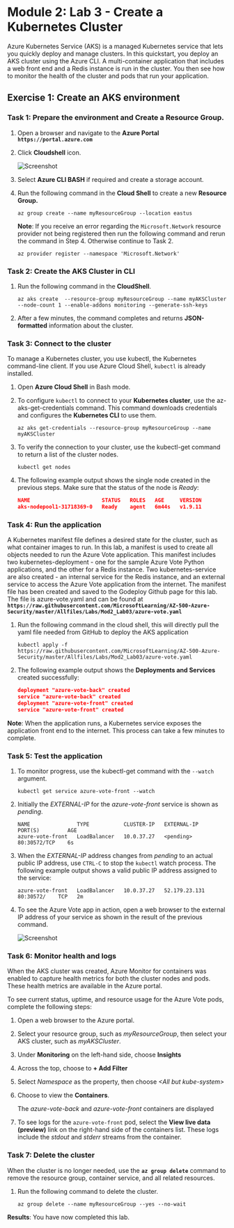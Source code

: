 # Module 2: Lab 3 - Create a Kubernetes Cluster


Azure Kubernetes Service (AKS) is a managed Kubernetes service that lets you quickly deploy and manage clusters. In this quickstart, you deploy an AKS cluster using the Azure CLI. A multi-container application that includes a web front end and a Redis instance is run in the cluster. You then see how to monitor the health of the cluster and pods that run your application.

## Exercise 1: Create an AKS environment

### Task 1: Prepare the environment and Create a Resource Group.

1.  Open a browser and navigate to the **Azure Portal** **`https://portal.azure.com`**

1.  Click **Cloudshell** icon.

     ![Screenshot](../Media/Module-2/4efbdec1-f1c9-4c37-8ca5-193f245a274d.png)

1.  Select **Azure CLI BASH** if required and create a storage account.

1.  Run the following command in the **Cloud Shell** to create a new **Resource Group.**

     ```cli
    az group create --name myResourceGroup --location eastus
     ```

     **Note**: If you receive an error regarding the ```Microsoft.Network``` resource provider not being registered then run the following command and rerun the command in Step 4. Otherwise continue to Task 2.
     
     ```cli
     az provider register --namespace 'Microsoft.Network'
     ```

### Task 2: Create the AKS Cluster in CLI

1.  Run the following command in the **CloudShell**.

     ```cli
    az aks create  --resource-group myResourceGroup --name myAKSCluster --node-count 1 --enable-addons monitoring --generate-ssh-keys
     ```
 
2.  After a few minutes, the command completes and returns **JSON-formatted** information about the cluster.

### Task 3: Connect to the cluster


To manage a Kubernetes cluster, you use kubectl, the Kubernetes command-line client. If you use Azure Cloud Shell, `kubectl` is already installed.


1.  Open **Azure Cloud Shell** in Bash mode.


1.  To configure `kubectl` to connect to your **Kubernetes cluster**, use the az-aks-get-credentials command. This command downloads credentials and configures the **Kubernetes CLI** to use them.


     ```azurecli-interactive
    az aks get-credentials --resource-group myResourceGroup --name myAKSCluster
     ```

1.  To verify the connection to your cluster, use the kubectl-get command to return a list of the cluster nodes.


    ```azurecli-interactive
    kubectl get nodes
    ```

1.  The following example output shows the single node created in the previous steps. Make sure that the status of the node is *Ready*:

    ```json
    NAME                       STATUS   ROLES   AGE     VERSION
    aks-nodepool1-31718369-0   Ready    agent   6m44s   v1.9.11
    ```

### Task 4: Run the application


A Kubernetes manifest file defines a desired state for the cluster, such as what container images to run. In this lab, a manifest is used to create all objects needed to run the Azure Vote application. This manifest includes two kubernetes-deployment - one for the sample Azure Vote Python applications, and the other for a Redis instance. Two kubernetes-service are also created - an internal service for the Redis instance, and an external service to access the Azure Vote application from the internet. The manifest file has been created and saved to the Godeploy Github page for this lab. The file is azure-vote.yaml and can be found at **`https://raw.githubusercontent.com/MicrosoftLearning/AZ-500-Azure-Security/master/Allfiles/Labs/Mod2_Lab03/azure-vote.yaml`**



1.  Run the following command in the cloud shell, this will directly pull the yaml file needed from GitHub to deploy the AKS application

     ```cli
    kubectl apply -f https://raw.githubusercontent.com/MicrosoftLearning/AZ-500-Azure-Security/master/Allfiles/Labs/Mod2_Lab03/azure-vote.yaml
     ```

2.  The following example output shows the **Deployments and Services** created successfully:

     ```json
    deployment "azure-vote-back" created
    service "azure-vote-back" created
    deployment "azure-vote-front" created
    service "azure-vote-front" created
     ```

**Note**: When the application runs, a Kubernetes service exposes the application front end to the internet. This process can take a few minutes to complete.


### Task 5: Test the application


1.  To monitor progress, use the kubectl-get command with the `--watch` argument.

     ```azurecli-interactive
    kubectl get service azure-vote-front --watch
     ```

1.  Initially the *EXTERNAL-IP* for the *azure-vote-front* service is shown as *pending*.

     ```
    NAME               TYPE           CLUSTER-IP   EXTERNAL-IP   PORT(S)         AGE
    azure-vote-front   LoadBalancer   10.0.37.27   <pending>     80:30572/TCP    6s
     ```


1.  When the *EXTERNAL-IP* address changes from *pending* to an actual public IP address, use `CTRL-C` to stop the `kubectl` watch process. The following example output shows a valid public IP address assigned to the service:

     ```
    azure-vote-front   LoadBalancer   10.0.37.27   52.179.23.131   80:30572/    TCP   2m
     ```

2.  To see the Azure Vote app in action, open a web browser to the external IP address of your service as shown in the result of the previous command.

     ![Screenshot](../Media/Module-2/88d51dc5-a992-436f-a65e-83a766c142a9.png)


### Task 6: Monitor health and logs


When the AKS cluster was created, Azure Monitor for containers was enabled to capture health metrics for both the cluster nodes and pods. These health metrics are available in the Azure portal.


To see current status, uptime, and resource usage for the Azure Vote pods, complete the following steps:

1.  Open a web browser to the Azure portal.

1.  Select your resource group, such as *myResourceGroup*, then select your AKS cluster, such as *myAKSCluster*.
1.  Under **Monitoring** on the left-hand side, choose **Insights**
1.  Across the top, choose to **+ Add Filter**
1.  Select *Namespace* as the property, then choose *\<All but kube-system\>*
1.  Choose to view the **Containers**.

    The *azure-vote-back* and *azure-vote-front* containers are displayed


1.  To see logs for the `azure-vote-front` pod, select the **View live data (preview)** link on the right-hand side of the containers list. These logs include the *stdout* and *stderr* streams from the container.


### Task 7: Delete the cluster


When the cluster is no longer needed, use the **`az group delete`** command to remove the resource group, container service, and all related resources.


1.  Run the following command to delete the cluster.

     ```cli
    az group delete --name myResourceGroup --yes --no-wait
     ```


**Results**: You have now completed this lab.
